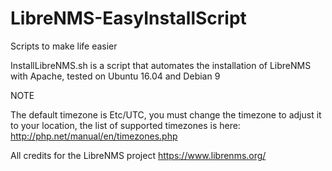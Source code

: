 # LibreNMS-EasyInstallScript

Scripts to make life easier

InstallLibreNMS.sh is a script that automates the installation of LibreNMS with Apache, tested on Ubuntu 16.04 and Debian 9

NOTE

The default timezone is Etc/UTC, you must change the timezone to adjust it to your location, the list of supported timezones is here: http://php.net/manual/en/timezones.php

All credits for the LibreNMS project https://www.librenms.org/
